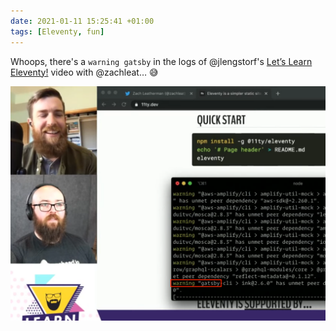 ```yaml
---
date: 2021-01-11 15:25:41 +01:00
tags: [Eleventy, fun]
---
```


Whoops, there's a `warning gatsby` in the logs of @jlengstorf's [Let’s Learn Eleventy!](https://www.youtube.com/watch?v=j8mJrhhdHWc) video with @zachleat… 😅

![The console shows a "warning gatsby" message](warning-gatsby-let-s-learn-eleventy.png)